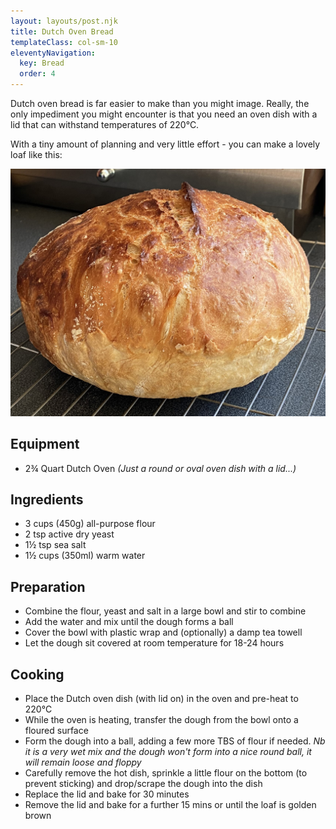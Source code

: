 ```yaml
---
layout: layouts/post.njk
title: Dutch Oven Bread
templateClass: col-sm-10
eleventyNavigation:
  key: Bread
  order: 4
---
```


Dutch oven bread is far easier to make than you might image. Really, the only impediment you might encounter is that you need an oven dish with a lid that can withstand temperatures of 220°C.

With a tiny amount of planning and very little effort - you can make a lovely loaf like this:

![A most excellent fresh loaf of bread!](/img/bread.jpg "Dutch Oven Bread")

## Equipment
- 2¾ Quart Dutch Oven *(Just a round or oval oven dish with a lid...)*

## Ingredients
- 3 cups (450g) all-purpose flour
- 2 tsp active dry yeast
- 1½ tsp sea salt
- 1½ cups (350ml) warm water

## Preparation
- Combine the flour, yeast and salt in a large bowl and stir to combine
- Add the water and mix until the dough forms a ball
- Cover the bowl with plastic wrap and (optionally) a damp tea towell
- Let the dough sit covered at room temperature for 18-24 hours

## Cooking
- Place the Dutch oven dish (with lid on) in the oven and pre-heat to 220°C
- While the oven is heating, transfer the dough from the bowl onto a floured surface
- Form the dough into a ball, adding a few more TBS of flour if needed. *Nb it is a very wet mix and the dough won't form into a nice round ball, it will remain loose and floppy*
- Carefully remove the hot dish, sprinkle a little flour on the bottom (to prevent sticking) and drop/scrape the dough into the dish
- Replace the lid and bake for 30 minutes
- Remove the lid and bake for a further 15 mins or until the loaf is golden brown